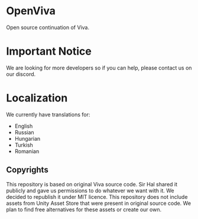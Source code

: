 # OpenViva

Open source continuation of Viva.

# Important Notice
We are looking for more developers so if you can help, please contact us on our discord.

# Localization
We currently have translations for:
- English
- Russian
- Hungarian
- Turkish
- Romanian

## Copyrights

This repository is based on original Viva source code. Sir Hal shared
it publicly and gave us permissions to do whatever we want with it.
We decided to republish it under MIT licence. This repository does not
include assets from Unity Asset Store that were present in original source
code. We plan to find free alternatives for these assets or create our own.

